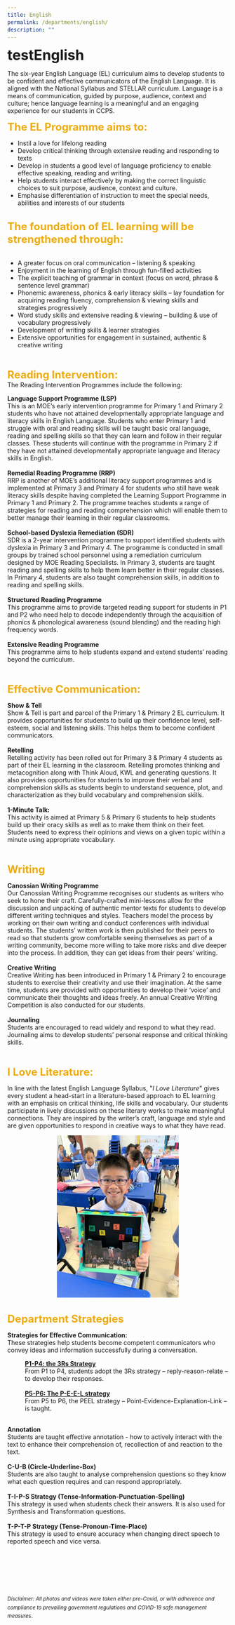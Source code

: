 ```yaml
---
title: English
permalink: /departments/english/
description: ""
---
```

<b><font size=6>testEnglish</font></b>

The six-year English Language (EL) curriculum aims to develop students to be confident and effective communicators of the English Language. It is aligned with the National Syllabus and STELLAR curriculum. Language is a means of communication, guided by purpose, audience, context and culture; hence language learning is a meaningful and an engaging experience for our students in CCPS.  
  
<b><font size=5 color="#eeac0d">The EL Programme aims to:</font></b>

 *   Instil a love for lifelong reading
 *   Develop critical thinking through extensive reading and responding to texts
 *   Develop in students a good level of language proficiency to enable effective speaking, reading and writing.
 *   Help students interact effectively by making the correct linguistic choices to suit purpose, audience, context and culture.
 *   Emphasise differentiation of instruction to meet the special needs, abilities and interests of our students

<br>
<b><font size=5 color="#eeac0d">The foundation of EL learning will be strengthened through:</font></b>
<br><br>

*   A greater focus on oral communication – listening & speaking
*   Enjoyment in the learning of English through fun-filled activities
*   The explicit teaching of grammar in context (focus on word, phrase & sentence level grammar)
 *   Phonemic awareness, phonics & early literacy skills – lay foundation for acquiring reading fluency, comprehension & viewing skills and strategies progressively
 *   Word study skills and extensive reading & viewing – building & use of vocabulary progressively
 *   Development of writing skills & learner strategies
 *   Extensive opportunities for engagement in sustained, authentic & creative writing

<br>

<b><font size=5 color="#eeac0d">Reading Intervention:</font></b>
<br>
The Reading Intervention Programmes include the following:  

<b>Language Support Programme (LSP)</b>
<br>
This is an MOE’s early intervention programme for Primary 1 and Primary 2 students who have not attained developmentally appropriate language and literacy skills in English Language. Students who enter Primary 1 and struggle with oral and reading skills will be taught basic oral language, reading and spelling skills so that they can learn and follow in their regular classes. These students will continue with the programme in Primary 2 if they have not attained developmentally appropriate language and literacy skills in English.  
<br>
<b>Remedial Reading Programme (RRP)</b>
<br>
RRP is another of MOE’s additional literacy support programmes and is implemented at Primary 3 and Primary 4 for students who still have weak literacy skills despite having completed the Learning Support Programme in Primary 1 and Primary 2. The programme teaches students a range of strategies for reading and reading comprehension which will enable them to better manage their learning in their regular classrooms.  
<br>
<b>School-based Dyslexia Remediation (SDR)</b>
<br>
SDR is a 2-year intervention programme to support identified students with dyslexia in Primary 3 and Primary 4. The programme is conducted in small groups by trained school personnel using a remediation curriculum designed by MOE Reading Specialists. In Primary 3, students are taught reading and spelling skills to help them learn better in their regular classes. In Primary 4, students are also taught comprehension skills, in addition to reading and spelling skills.  
<br>
<b>Structured Reading Programme</b>
<br>
This programme aims to provide targeted reading support for students in P1 and P2 who need help to decode independently through the acquisition of phonics & phonological awareness (sound blending) and the reading high frequency words. 
<br><br>
<b>Extensive Reading Programme</b>
<br>
This programme aims to help students expand and extend students’ reading beyond the curriculum.  

<br>

<b><font size=5 color="#eeac0d">Effective Communication:</font></b>

<b>Show & Tell</b>
<br>
Show & Tell is part and parcel of the Primary 1 & Primary 2 EL curriculum. It provides opportunities for students to build up their confidence level, self-esteem, social and listening skills. This helps them to become confident communicators.  
<br>
<b>Retelling</b>
<br>
Retelling activity has been rolled out for Primary 3 & Primary 4 students as part of their EL learning in the classroom. Retelling promotes thinking and metacognition along with Think Aloud, KWL and generating questions. It also provides opportunities for students to improve their verbal and comprehension skills as students begin to understand sequence, plot, and characterization as they build vocabulary and comprehension skills.  
<br>
<b>1-Minute Talk:</b>
<br>
This activity is aimed at Primary 5 & Primary 6 students to help students build up their oracy skills as well as to make them think on their feet. Students need to express their opinions and views on a given topic within a minute using appropriate vocabulary.     

<br>

<b><font size=5 color="#eeac0d">Writing</font></b>

<b>Canossian Writing Programme</b>
<br>
Our Canossian Writing Programme recognises our students as writers who seek to hone their craft. Carefully-crafted mini-lessons allow for the discussion and unpacking of authentic mentor texts for students to develop different writing techniques and styles. Teachers model the process by working on their own writing and conduct conferences with individual students. The students’ written work is then published for their peers to read so that students grow comfortable seeing themselves as part of a writing community, become more willing to take more risks and dive deeper into the process. In addition, they can get ideas from their peers’ writing.  
<br>
<b>Creative Writing</b>
<br>
Creative Writing has been introduced in Primary 1 & Primary 2 to encourage students to exercise their creativity and use their imagination. At the same time, students are provided with opportunities to develop their ‘voice’ and communicate their thoughts and ideas freely. An annual Creative Writing Competition is also conducted for our students.  
<br>
<b>Journaling</b>
<br>
Students are encouraged to read widely and respond to what they read. Journaling aims to develop students’ personal response and critical thinking skills.  

<br>

<b><font size=5 color="#eeac0d">I Love Literature:</font></b>  

In line with the latest English Language Syllabus, "<em>I Love Literature</em>" gives every student a head-start in a literature-based approach to EL learning with an emphasis on critical thinking, life skills and vocabulary. Our students participate in lively discussions on these literary works to make meaningful connections. They are inspired by the writer’s craft, language and style and are given opportunities to respond in creative ways to what they have read.

<center>
<img src="/images/Departments/English%201.jpg" style="width:55%">
</center>

<br>


<b><font size=5 color="#eeac0d">Department Strategies</font></b>

<b>Strategies for Effective Communication:</b>
<br>
These strategies help students become competent communicators who convey ideas and information successfully during a conversation.

<p style="margin-left: 40px">
<b><u>P1-P4: the 3Rs Strategy</u></b>
<br>
From P1 to P4, students adopt the 3Rs strategy – reply-reason-relate – to develop their responses.
<br>
<br>
<b><u>P5-P6: The P-E-E-L strategy</u></b>
<br>
From P5 to P6, the PEEL strategy – Point-Evidence-Explanation-Link – is taught.
</p>
<br>
<b>Annotation</b>
<br>
Students are taught effective annotation - how to actively interact with the text to enhance their comprehension of, recollection of and reaction to the text.  
<br>
<br>
<b>C-U-B (Circle-Underline-Box)</b>
<br>
Students are also taught to analyse comprehension questions so they know what each question requires and can respond appropriately.  
<br>
<br>
<b>T-I-P-S Strategy (Tense-Information-Punctuation-Spelling)</b>
<br>
This strategy is used when students check their answers. It is also used for Synthesis and Transformation questions.  
<br>
<br>
<b>T-P-T-P Strategy (Tense-Pronoun-Time-Place)</b>
<br>
This strategy is used to ensure accuracy when changing direct speech to reported speech and vice versa.


<br><br><br><br><br><br>
<sup>_Disclaimer: All photos and videos were taken either pre-Covid, or with adherence and compliance to prevailing government regulations and COVID-19 safe management measures._</sup>